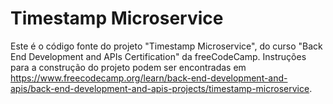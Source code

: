 # Timestamp Microservice

Este é o código fonte do projeto "Timestamp Microservice", do curso "Back End Development and APIs Certification" da freeCodeCamp. Instruções para a construção do projeto podem ser encontradas em https://www.freecodecamp.org/learn/back-end-development-and-apis/back-end-development-and-apis-projects/timestamp-microservice.
